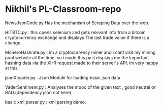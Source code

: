 # Nikhil's PL-Classroom-repo


NewsJsonCode.py Has the mechanism of Scraping Data over the web.

HITBTC.py : this opens selenium and gets relevant info from a bitcoin cryptocurrency exchange and displays
The last trade value if there is a change.

MoneroHashrate.py : im a cryptocurrency miner and i cant visit my mining pool website all the time. so i made this py it displays me the Important hashing data via the XHR request made to their server's API. im very happy at this.

jsonXloader.py : Json Module for loading basic json data

VaderSentiment.py : Analyses the mood of the given text , good neutral or BAD.(dependency json not here)

basic xml parser.py : xml parsing demo.
